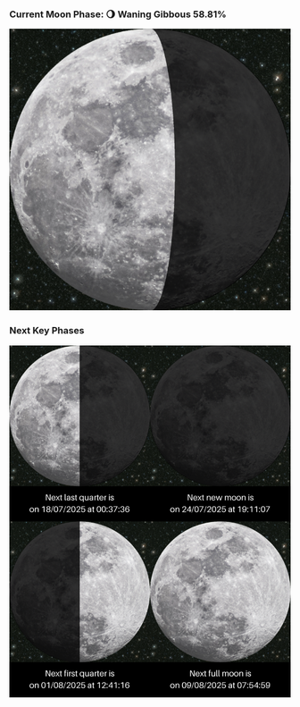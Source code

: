### Current Moon Phase: 🌖 Waning Gibbous 58.81%
![Moon Phase](moonphase.png)
### Next Key Phases
![Gallery](gallery.png)
